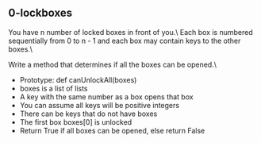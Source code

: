 ##  0-lockboxes  

You have n number of locked boxes in front of you.\ 
Each box is numbered sequentially from 0 to n - 1 and each box may contain keys to the other boxes.\

Write a method that determines if all the boxes can be opened.\

* Prototype: def canUnlockAll(boxes)
* boxes is a list of lists
* A key with the same number as a box opens that box
* You can assume all keys will be positive integers
* There can be keys that do not have boxes
* The first box boxes[0] is unlocked
* Return True if all boxes can be opened, else return False